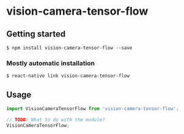 # vision-camera-tensor-flow

## Getting started

`$ npm install vision-camera-tensor-flow --save`

### Mostly automatic installation

`$ react-native link vision-camera-tensor-flow`

## Usage
```javascript
import VisionCameraTensorFlow from 'vision-camera-tensor-flow';

// TODO: What to do with the module?
VisionCameraTensorFlow;
```

